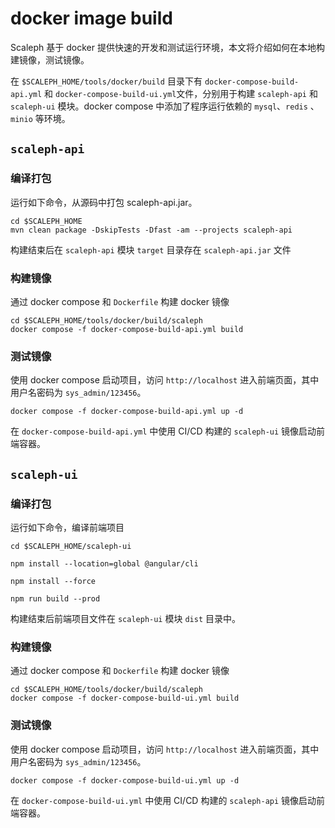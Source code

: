 # docker image build

Scaleph 基于 docker 提供快速的开发和测试运行环境，本文将介绍如何在本地构建镜像，测试镜像。

在 `$SCALEPH_HOME/tools/docker/build` 目录下有 `docker-compose-build-api.yml` 和 `docker-compose-build-ui.yml`文件，分别用于构建 `scaleph-api` 和 `scaleph-ui` 模块。docker compose 中添加了程序运行依赖的 `mysql`、`redis` 、`minio` 等环境。

## `scaleph-api`

### 编译打包

运行如下命令，从源码中打包 scaleph-api.jar。

```shell
cd $SCALEPH_HOME
mvn clean package -DskipTests -Dfast -am --projects scaleph-api 
```

构建结束后在 `scaleph-api` 模块 `target` 目录存在 `scaleph-api.jar` 文件

### 构建镜像

通过 docker compose 和 `Dockerfile` 构建 docker 镜像

```shell
cd $SCALEPH_HOME/tools/docker/build/scaleph
docker compose -f docker-compose-build-api.yml build
```

### 测试镜像

使用 docker compose 启动项目，访问 `http://localhost` 进入前端页面，其中用户名密码为 `sys_admin/123456`。

```shell
docker compose -f docker-compose-build-api.yml up -d
```

在 `docker-compose-build-api.yml` 中使用 CI/CD 构建的 `scaleph-ui` 镜像启动前端容器。

## `scaleph-ui`

### 编译打包

运行如下命令，编译前端项目

```shell
cd $SCALEPH_HOME/scaleph-ui

npm install --location=global @angular/cli

npm install --force

npm run build --prod
```

构建结束后前端项目文件在 `scaleph-ui` 模块 `dist` 目录中。

### 构建镜像

通过 docker compose 和 `Dockerfile` 构建 docker 镜像

```shell
cd $SCALEPH_HOME/tools/docker/build/scaleph
docker compose -f docker-compose-build-ui.yml build
```

### 测试镜像

使用 docker compose 启动项目，访问 `http://localhost` 进入前端页面，其中用户名密码为 `sys_admin/123456`。

```shell
docker compose -f docker-compose-build-ui.yml up -d
```

在 `docker-compose-build-ui.yml` 中使用 CI/CD 构建的 `scaleph-api` 镜像启动前端容器。
